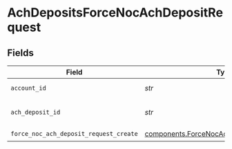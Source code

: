 # AchDepositsForceNocAchDepositRequest


## Fields

| Field                                                                                                    | Type                                                                                                     | Required                                                                                                 | Description                                                                                              | Example                                                                                                  |
| -------------------------------------------------------------------------------------------------------- | -------------------------------------------------------------------------------------------------------- | -------------------------------------------------------------------------------------------------------- | -------------------------------------------------------------------------------------------------------- | -------------------------------------------------------------------------------------------------------- |
| `account_id`                                                                                             | *str*                                                                                                    | :heavy_check_mark:                                                                                       | The account id.                                                                                          | 01H8FB90ZRRFWXB4XC2JPJ1D4Y                                                                               |
| `ach_deposit_id`                                                                                         | *str*                                                                                                    | :heavy_check_mark:                                                                                       | The achDeposit id.                                                                                       | 20230817000319                                                                                           |
| `force_noc_ach_deposit_request_create`                                                                   | [components.ForceNocAchDepositRequestCreate](../../models/components/forcenocachdepositrequestcreate.md) | :heavy_check_mark:                                                                                       | N/A                                                                                                      |                                                                                                          |